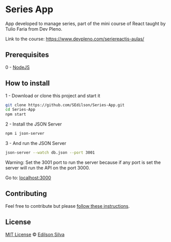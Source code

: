 # Series App

App developed to manage series, part of the mini course of React taught by Tulio Faria from Dev Pleno.

Link to the course: https://www.devpleno.com/seriereactjs-aulas/

## Prerequisites

0 - [NodeJS](https://nodejs.org)

## How to install

1 - Download or clone this project and start it

```sh
git clone https://github.com/SEdilson/Series-App.git
cd Series-App
npm start
```

2 - Install the JSON Server

```sh
npm i json-server
```

3 - And run the JSON Server

```sh
json-server --watch db.json --port 3001
```

Warning: Set the 3001 port to run the server because if any port is set the server will run the API on the port 3000.

Go to: [localhost:3000](http://localhost:3000)

## Contributing

Feel free to contribute but please [follow these instructions](https://github.com/SEdilson/Series-App/blob/master/CONTRIBUTING.md).

## License

[MIT License](https://github.com/SEdilson/Series-App/blob/master/LICENSE.txt) © [Edilson Silva](https://github.com/SEdilson)

